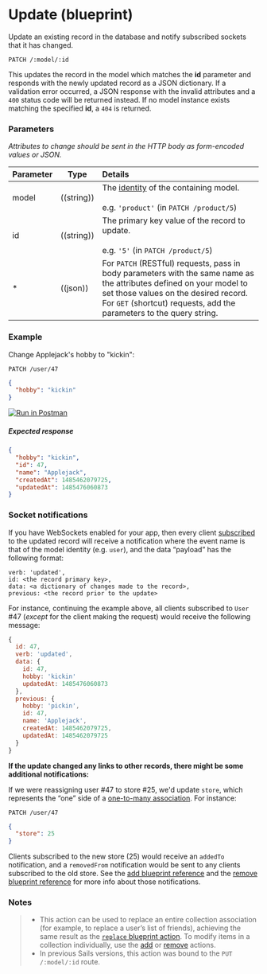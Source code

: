 # Update (blueprint)

Update an existing record in the database and notify subscribed sockets that it has changed.

```usage
PATCH /:model/:id
```

This updates the record in the model which matches the **id** parameter and responds with the newly updated record as a JSON dictionary.  If a validation error occurred, a JSON response with the invalid attributes and a `400` status code will be returned instead.  If no model instance exists matching the specified **id**, a `404` is returned.


### Parameters

_Attributes to change should be sent in the HTTP body as form-encoded values or JSON._

 Parameter                          | Type                                                    | Details
 ---------------------------------- | ------------------------------------------------------- |:---------------------------------
 model                              | ((string))                                              | The [identity](https://sailsjs.com/documentation/concepts/models-and-orm/model-settings#?identity) of the containing model.<br/><br/>e.g. `'product'` (in `PATCH /product/5`)
 id                                 | ((string))                                              | The primary key value of the record to update.<br/><br/>e.g. `'5'` (in `PATCH /product/5`)
 *                                 | ((json))                                                 | For `PATCH` (RESTful) requests, pass in body parameters with the same name as the attributes defined on your model to set those values on the desired record. For `GET` (shortcut) requests, add the parameters to the query string.

### Example

Change Applejack's hobby to "kickin":

`PATCH /user/47`

```json
{
  "hobby": "kickin"
}
```

[![Run in Postman](https://s3.amazonaws.com/postman-static/run-button.png)](https://www.getpostman.com/run-collection/96217d0d747e536e49a4)

##### Expected response
```json
{
  "hobby": "kickin",
  "id": 47,
  "name": "Applejack",
  "createdAt": 1485462079725,
  "updatedAt": 1485476060873
}
```

### Socket notifications

If you have WebSockets enabled for your app, then every client [subscribed](https://sailsjs.com/documentation/reference/web-sockets/resourceful-pub-sub) to the updated record will receive a notification where the event name is that of the model identity (e.g. `user`), and the data &ldquo;payload&rdquo; has the following format:

```
verb: 'updated',
id: <the record primary key>,
data: <a dictionary of changes made to the record>,
previous: <the record prior to the update>
```

For instance, continuing the example above, all clients subscribed to `User` #47 (_except_ for the client making the request) would receive the following message:

```js
{
  id: 47,
  verb: 'updated',
  data: {
    id: 47,
    hobby: 'kickin'
    updatedAt: 1485476060873
  },
  previous: {
    hobby: 'pickin',
    id: 47,
    name: 'Applejack',
    createdAt: 1485462079725,
    updatedAt: 1485462079725
  }
}
```

**If the update changed any links to other records, there might be some additional notifications:**




If we were reassigning user #47 to store #25, we'd update `store`, which represents the &ldquo;one&rdquo; side of a [one-to-many association](https://sailsjs.com/documentation/concepts/models-and-orm/associations/one-to-many). For instance:

`PATCH /user/47`

```json
{
  "store": 25
}
```

Clients subscribed to the new store (25) would receive an `addedTo` notification, and a `removedFrom` notification would be sent to any clients subscribed to the old store. See the [add blueprint reference](https://sailsjs.com/documentation/reference/blueprint-api/add-to) and the [remove blueprint reference](https://sailsjs.com/documentation/reference/blueprint-api/remove-from) for more info about those notifications.



### Notes

> + This action can be used to replace an entire collection association (for example, to replace a user&rsquo;s list of friends), achieving the same result as the [`replace` blueprint action](https://sailsjs.com/documentation/reference/blueprint-api/replace).  To modify items in a collection individually, use the [add](https://sailsjs.com/documentation/reference/blueprint-api/add-to) or [remove](https://sailsjs.com/documentation/reference/blueprint-api/remove-from) actions.
> + In previous Sails versions, this action was bound to the `PUT /:model/:id` route.


<docmeta name="displayName" value="update">
<docmeta name="pageType" value="endpoint">

